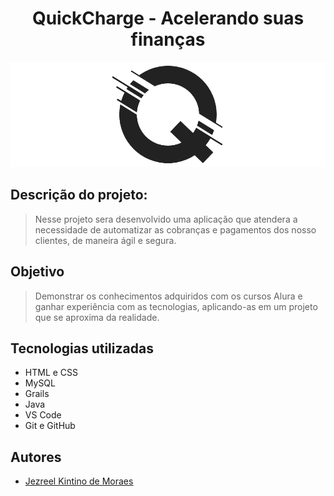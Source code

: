 <h1 align="center"><strong>QuickCharge - Acelerando suas finanças</strong></h1>

![Logo do projeto](quickCharge.png)

## Descrição do projeto:

> Nesse projeto sera desenvolvido uma aplicação que atendera a necessidade de automatizar as cobranças e pagamentos dos nosso clientes, de maneira ágil e segura. 

## Objetivo

> Demonstrar os conhecimentos adquiridos com os cursos Alura e ganhar experiência com as tecnologias, aplicando-as em um projeto que se aproxima da realidade.

## Tecnologias utilizadas

 - HTML e CSS
 - MySQL
 - Grails
 - Java
 - VS Code
 - Git e GitHub

## Autores

 - [Jezreel Kintino de Moraes](https://github.com/Jezreel-Moraes-Asaas)